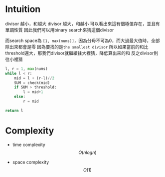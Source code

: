 # Intuition

divisor 越小，和越大
divisor 越大，和越小
可以看出來這有個極值存在，並且有單調性質
因此我們可以用binary search來猜這個divisor

而search space為 `[1, max(nums)]`，因為分母不可為0，而大過最大值時，全部除出來都會是零
因為要找的是`the smallest divisor`
所以如果當前的和比threshold還大，那我們divisor就繼續往大裡猜，降低算出來的和
反之divisor則往小裡猜

```py
l, r = 1, max(nums)
while l < r:
    mid = l + (r-l)//2
    SUM = check(mid)
    if SUM > threshold:
        l = mid+1
    else:
        r = mid
        
return l
```

# Complexity

- time complexity
$$O(nlogn)$$

- space complexity
$$O(1)$$